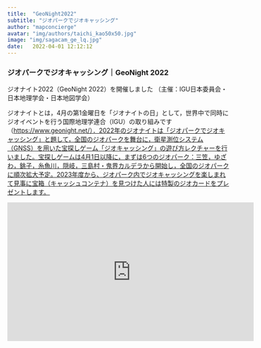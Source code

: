 ```yaml
---
title:  "GeoNight2022"
subtitle: "ジオパークでジオキャッシング"
author: "mapconcierge"
avatar: "img/authors/taichi_kao50x50.jpg"
image: "img/sagacam_ge_lq.jpg"
date:   2022-04-01 12:12:12
---
```


### ジオパークでジオキャッシング｜GeoNight 2022

ジオナイト2022（GeoNight 2022）を開催しました
（主催：IGU日本委員会・日本地理学会・日本地図学会）

ジオナイトとは，4月の第1金曜日を「ジオナイトの日」として，世界中で同時にジオイベントを行う国際地理学連合（IGU）の取り組みです（https://www.geonight.net/）．2022年のジオナイトは「ジオパークでジオキャッシング」と題して，全国のジオパークを舞台に，衛星測位システム（GNSS）を用いた宝探しゲーム「ジオキャッシング」の遊び方レクチャーを行いました。宝探しゲームは4月1日以降に，まずは6つのジオパーク：三笠，ゆざわ，銚子，糸魚川，隠岐，三島村・鬼界カルデラから開始し，全国のジオパークに順次拡大予定。2023年度から、ジオパーク内でジオキャッシングを楽しまれて見事に宝箱（キャッシュコンテナ）を見つけた人には特製のジオカードをプレゼントします。

<iframe width="560" height="315" src="https://www.youtube.com/embed/WKBjzsp2aMk" title="YouTube video player" frameborder="0" allow="accelerometer; autoplay; clipboard-write; encrypted-media; gyroscope; picture-in-picture; web-share" allowfullscreen></iframe>

